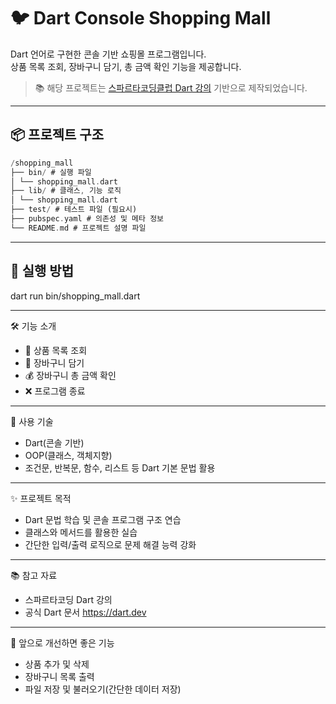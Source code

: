 # 🐦 Dart Console Shopping Mall

Dart 언어로 구현한 콘솔 기반 쇼핑몰 프로그램입니다.  
상품 목록 조회, 장바구니 담기, 총 금액 확인 기능을 제공합니다.

> 📚 해당 프로젝트는 [스파르타코딩클럽 Dart 강의](https://www.notion.so/teamsparta/Dart-2152dc3ef51480999d23cbcaadbd15df) 기반으로 제작되었습니다.

---

## 📦 프로젝트 구조

```dart
/shopping_mall
├── bin/ # 실행 파일
│ └── shopping_mall.dart
├── lib/ # 클래스, 기능 로직
│ └── shopping_mall.dart
├── test/ # 테스트 파일 (필요시)
├── pubspec.yaml # 의존성 및 메타 정보
└── README.md # 프로젝트 설명 파일
```

---

## 🚀 실행 방법

dart run bin/shopping_mall.dart

---

🛠 기능 소개

- 📜 상품 목록 조회
- 🛒 장바구니 담기
- 💰 장바구니 총 금액 확인
- ❌ 프로그램 종료

---

🎯 사용 기술

- Dart(콘솔 기반)
- OOP(클래스, 객체지향)
- 조건문, 반복문, 함수, 리스트 등 Dart 기본 문법 활용

---

✨ 프로젝트 목적

- Dart 문법 학습 및 콘솔 프로그램 구조 연습
- 클래스와 메서드를 활용한 실습
- 간단한 입력/출력 로직으로 문제 해결 능력 강화

---

📚 참고 자료

- 스파르타코딩 Dart 강의
- 공식 Dart 문서 https://dart.dev

---

🐾 앞으로 개선하면 좋은 기능

- 상품 추가 및 삭제
- 장바구니 목록 출력
- 파일 저장 및 불러오기(간단한 데이터 저장)
